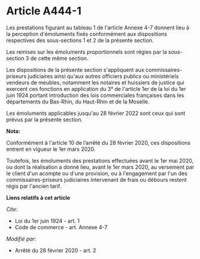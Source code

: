 # Article A444-1

Les prestations figurant au tableau 1 de l'article Annexe 4-7 donnent lieu à la perception d'émoluments fixés conformément
aux dispositions respectives des sous-sections 1 et 2 de la présente section.

Les remises sur les émoluments proportionnels sont régies par la sous-section 3 de cette même section.

Les dispositions de la présente section s'appliquent aux commissaires-priseurs judiciaires ainsi qu'aux autres officiers
publics ou ministériels vendeurs de meubles, notamment les notaires et huissiers de justice qui exercent ces fonctions en
application du 3° de l'article 1er de la loi du 1er juin 1924 portant introduction des lois commerciales françaises dans les
départements du Bas-Rhin, du Haut-Rhin et de la Moselle.

Les émoluments applicables jusqu'au 28 février 2022 sont ceux qui sont prévus par la présente section.

**Nota:**

Conformément à l'article 10 de l’arrêté du 28 février 2020, ces dispositions entrent en vigueur le 1er mars 2020.

Toutefois, les émoluments des prestations effectuées avant le 1er mai 2020, ou dont la réalisation a donné lieu, avant le 1er
mars 2020, au versement par le client d'un acompte ou d'une provision, ou à l'engagement par l'un des commissaires-priseurs
judiciaires intervenant de frais ou débours restent régis par l'ancien tarif.

**Liens relatifs à cet article**

_Cite_:

  - Loi du 1er juin 1924 - art. 1
  - Code de commerce - art. Annexe 4-7

_Modifié par_:

  - Arrêté du 28 février 2020 - art. 2
